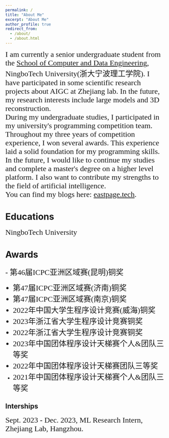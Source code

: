 ```yaml
---
permalink: /
title: "About Me"
excerpt: "About Me"
author_profile: true
redirect_from: 
  - /about/
  - /about.html
---
```

<font face=consolas size=5>I am currently a senior undergraduate student from the [School of Computer and Data Engineering](https://sjxy.nbt.edu.cn/), NingboTech University(浙大宁波理工学院). I have participated in some scientific research projects about AIGC at Zhejiang lab. In the future, my research interests include large models and 3D reconstruction.<br />
During my undergraduate studies, I participated in my university's programming competition team. Throughout my three years of competition experience, I won several awards. This experience laid a solid foundation for my programming skills. In the future, I would like to continue my studies and complete a master's degree on a higher level platform. I also want to contribute my strengths to the field of artificial intelligence.<br />
You can find my blogs here: [eastpage.tech](https://eastpage.tech).</font>

Educations
======
<font face=consolas size=5>NingboTech University</font>

Awards
======
<font face=consolas size=5> - 第46届ICPC亚洲区域赛(昆明)铜奖<br />
- 第47届ICPC亚洲区域赛(济南)铜奖<br />
- 第47届ICPC亚洲区域赛(南京)铜奖<br />
- 2022年中国大学生程序设计竞赛(威海)铜奖<br />
- 2023年浙江省大学生程序设计竞赛铜奖<br />
- 2022年浙江省大学生程序设计竞赛铜奖<br />
- 2023年中国团体程序设计天梯赛个人&团队三等奖<br />
- 2022年中国团体程序设计天梯赛团队三等奖<br />
- 2021年中国团体程序设计天梯赛个人&团队三等奖</font>

Interships
------
<font face=consolas size=5>Sept. 2023 - Dec. 2023, ML Research Intern, Zhejiang Lab, Hangzhou.</font>



